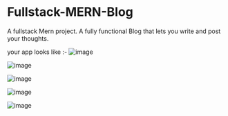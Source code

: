 # Fullstack-MERN-Blog
A fullstack Mern project. A fully functional Blog that lets you write and post your thoughts.

your app looks like :-
![image](https://user-images.githubusercontent.com/45075050/210203910-846e67b5-62f2-4b74-8346-304cbefa0eac.png)




![image](https://user-images.githubusercontent.com/45075050/210203933-0aad1d19-6879-45b5-8a69-5101a8224cdf.png)




![image](https://user-images.githubusercontent.com/45075050/210203961-fd9f9dd9-32a6-4029-86e4-94026387c33e.png)




![image](https://user-images.githubusercontent.com/45075050/210203974-1d7556ee-3d8d-425f-9245-41c35776c812.png)




![image](https://user-images.githubusercontent.com/45075050/210203994-2dc5e70e-bf64-4b42-a7ab-d2594b4d5617.png)





